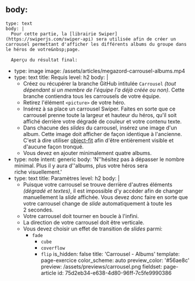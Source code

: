 body:
  -
    type: text
    body: |
      Pour cette partie, la [librairie Swiper](https://swiperjs.com/swiper-api) sera utilisée afin de créer un carrousel permettant d'afficher les différents albums du groupe dans le héros de votre&nbsp;page.
      
      Aperçu du résultat final:
  -
    type: image
    image: /assets/articles/megazord-carrousel-albums.mp4
  -
    type: text
    title: Requis
    level: h2
    body: |
      - Créez ou récupérer la branche GitHub intitulée `Carrousel` _(tout dépendant si un membre de l'équipe l'a déjà créée ou non)_. Cette branche contiendra tous les carrousels de votre&nbsp;équipe.
      - Retirez l'élément `<picture>` de votre&nbsp;héro.
      - Insérez à sa place un carrousel Swiper. Faites en sorte que ce carrousel prenne toute la largeur et hauteur du héros, qu'il soit affiché derrière votre dégradé de couleur et votre contenu&nbsp;texte.
      - Dans chacune des _slides_ du carrousel, insérez une image d'un album. Cette image doit afficher de façon identique à l'ancienne. C'est à dire utiliser [object-fit](https://smnarnold.com/cours/css/object-fit) afin d'être entièrement visible et d'aucune façon tronqué.
      - Vous devez en ajouter minimalement quatre&nbsp;albums.
  -
    type: note
    intent: generic
    body: 'N''hésitez pas à dépasser le nombre minimal. Plus il y aura d''albums, plus votre héros sera riche&nbsp;visuellement.'
  -
    type: text
    title: Paramètres
    level: h2
    body: |
      - Puisque votre carrousel se trouve derrière d'autres éléments _(dégradé et textes)_, il est impossible d'y accéder afin de changer manuellement la _slide_ affichée. Vous devez donc faire en sorte que votre carrousel change de _slide_ automatiquement à toute les 2&nbsp;secondes.
      - Votre carrousel doit tourner en boucle à&nbsp;l'infini.
      - La direction de votre carrousel doit être&nbsp;verticale.
      - Vous devez choisir un effet de transition de _slides_&nbsp;parmi: 
      	- `fade` 
          - `cube`
          - `coverflow`
          - `flip`
is_hidden: false
title: 'Carrousel - Albums'
template: page-exercice
color_scheme: auto
preview_color: '#56ae8c'
preview: /assets/previews/carrousel.png
fieldset: page-article
id: 75d2eb34-e638-4d80-96ff-7c5fe9990386
